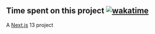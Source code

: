 ## Time spent on this project [![wakatime](https://wakatime.com/badge/user/2b9bc0da-3bf8-4082-b333-bc011089fbbb/project/de4d9037-abae-481c-9c5b-5e62841ab394.svg)](https://wakatime.com/badge/user/2b9bc0da-3bf8-4082-b333-bc011089fbbb/project/de4d9037-abae-481c-9c5b-5e62841ab394)

A [Next.js](https://nextjs.org/) 13 project
